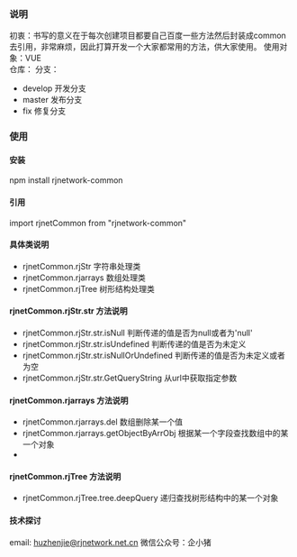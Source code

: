 


### 说明
初衷：书写的意义在于每次创建项目都要自己百度一些方法然后封装成common去引用，非常麻烦，因此打算开发一个大家都常用的方法，供大家使用。
使用对象：VUE  
仓库： [](https://github.com/huzhenjie-rjnetwork-net-cn/rjnetwork-common-js.git)
分支：
+ develop  开发分支
+ master   发布分支
+ fix      修复分支


### 使用
#### 安装
npm install rjnetwork-common
#### 引用
import rjnetCommon from "rjnetwork-common"

#### 具体类说明
 + rjnetCommon.rjStr   字符串处理类
 + rjnetCommon.rjarrays  数组处理类
 + rjnetCommon.rjTree    树形结构处理类
#### rjnetCommon.rjStr.str 方法说明
 + rjnetCommon.rjStr.str.isNull 判断传递的值是否为null或者为'null'
 + rjnetCommon.rjStr.str.isUndefined 判断传递的值是否为未定义
 + rjnetCommon.rjStr.str.isNullOrUndefined 判断传递的值是否为未定义或者为空
 + rjnetCommon.rjStr.str.GetQueryString 从url中获取指定参数
####  rjnetCommon.rjarrays 方法说明
 + rjnetCommon.rjarrays.del  数组删除某一个值
 + rjnetCommon.rjarrays.getObjectByArrObj 根据某一个字段查找数组中的某一个对象
 + 
####  rjnetCommon.rjTree   方法说明
 +  rjnetCommon.rjTree.tree.deepQuery  递归查找树形结构中的某一个对象
  
#### 技术探讨
 email: huzhenjie@rjnetwork.net.cn
 微信公众号：企小猪
 
 
 
 
 
 
 
 
 

